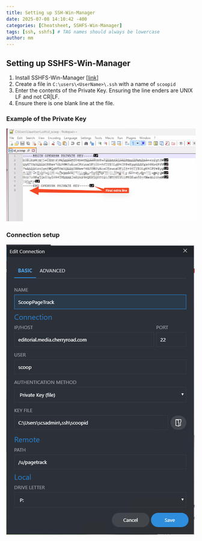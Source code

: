 ```yaml
---
title: Setting up SSH-Win-Manager
date: 2025-07-08 14:10:42 -400
categories: [Cheatsheet, SSHFS-Win-Manager]
tags: [ssh, sshfs] # TAG names should always be lowercase
author: mm
---
```

## Setting up SSHFS-Win-Manager

1. Install SSHFS-Win-Manager [[link](https://github.com/evsar3/sshfs-win-manager/releases)]
2. Create a file in `C:\users\<UserName>\.ssh` with a name of `scoopid`
3. Enter the contents of the Private Key. Ensuring the line enders are UNIX LF and not CR|LF.
4. Ensure there is one blank line at the file.
 ### Example of the Private Key
 ![Private Key Screenshot](/images/sshfs-win-man/ssh-key.png)

 ### Connection setup
 ![Connection Setup](/images/sshfs-win-man/ssh-win-man-setup.png)